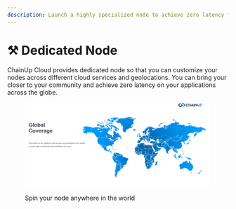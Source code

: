 ```yaml
---
description: Launch a highly specialized node to achieve zero latency for your users
---
```


# ⚒ Dedicated Node

ChainUp Cloud provides dedicated node so that you can customize your nodes across different cloud services and geolocations. You can bring your closer to your community and achieve zero latency on your applications across the globe.

<figure><img src="../../.gitbook/assets/image (5) (1) (1).png" alt=""><figcaption><p>Spin your node anywhere in the world</p></figcaption></figure>
